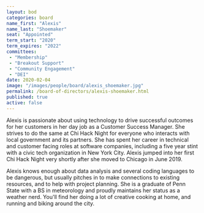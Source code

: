 ```yaml
---
layout: bod
categories: board
name_first: "Alexis"
name_last: "Shoemaker"
seat: "Appointed"
term_start: "2020"
term_expires: "2022"
committees:
 - "Membership"
 - "Breakout Support"
 - "Community Engagement"
 - "DEI"
date: 2020-02-04
image: "/images/people/board/alexis_shoemaker.jpg"
permalink: /board-of-directors/alexis-shoemaker.html
published: true
active: false
---
```


Alexis is passionate about using technology to drive successful outcomes for her customers in her day job as a Customer Success Manager. She strives to do the same at Chi Hack Night for everyone who interacts with local government and its partners. She has spent her career in technical and customer facing roles at software companies, including a five year stint with a civic tech organization in New York City. Alexis jumped into her first Chi Hack Night very shortly after she moved to Chicago in June 2019.

Alexis knows enough about data analysis and several coding languages to be dangerous, but usually pitches in to make connections to existing resources, and to help with project planning. She is a graduate of Penn State with a BS in meteorology and proudly maintains her status as a weather nerd. You'll find her doing a lot of creative cooking at home, and running and biking around the city.